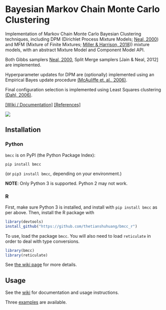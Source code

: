 # Bayesian Markov Chain Monte Carlo Clustering

Implementation of Markov Chain Monte Carlo Bayesian Clustering techniques, including DPM (Dirichlet Process Mixture Models; [Neal, 2000](https://github.com/thetianshuhuang/bmcc/wiki/References#1-neal-2000)) and MFM (Mixture of Finite Mixtures; [Miller & Harrison, 2018](References#2-miller--harrison-2018))) mixture models, with an abstract Mixture Model and Component Model API.

Both Gibbs samplers [Neal, 2000](https://github.com/thetianshuhuang/bmcc/wiki/References#1-neal-2000), Split Merge samplers [Jain & Neal, 2012] are implemented.

Hyperparameter updates for DPM are (optionally) implemented using an Empirical Bayes update procedure [(McAuliffe et. al., 2006)](References#3-mcauliffe-et-al-2006).

Final configuration selection is implemented using Least Squares clustering [(Dahl, 2006)](References#4-dahl-2006).

[[Wiki / Documentation]](https://github.com/thetianshuhuang/bmcc/wiki)
[[References]](https://github.com/thetianshuhuang/bmcc/wiki/References)

![](https://github.com/thetianshuhuang/bmcc/blob/master/preview/scatter.png)

## Installation

### Python

```bmcc``` is on PyPI (the Python Package Index):

```shell
pip install bmcc
```
(or ```pip3 install bmcc```, depending on your environment.)

**NOTE**: Only Python 3 is supported. Python 2 may not work.

### R

First, make sure Python 3 is installed, and install with ```pip install bmcc``` as per above. Then, install the R package with 

```R
library(devtools)
install_github("https://github.com/thetianshuhuang/bmcc_r")
```

To use, load the package ```bmcc```. You will also need to load ```reticulate``` in order to deal with type conversions.

```R
library(bmcc)
library(reticulate)
```

See [the wiki page](https://github.com/thetianshuhuang/bmcc/wiki/Installation-and-Basic-Usage) for more details.

## Usage

See the [wiki](https://github.com/thetianshuhuang/bmcc/wiki) for documentation and usage instructions.

Three [examples](https://github.com/thetianshuhuang/bmcc/tree/master/examples) are available.

